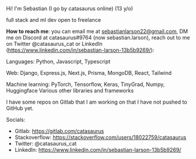 Hi! I'm Sebastian (I go by catasaurus online) (13 y/o)

full stack and ml dev open to freelance

**How to reach me**: you can email me at sebastianlarson22@gmail.com, DM me on Discord at catasaurus#9764 (now sebastian.larson), reach out to me on Twitter @catasaurus_cat or LinkedIn (https://www.linkedin.com/in/sebastian-larson-13b5b9269/): 

Languages: Python, Javascript, Typescript

Web: Django, Express.js, Next.js, Prisma, MongoDB, React, Tailwind

Machine learning: PyTorch, Tensorflow, Keras, TinyGrad, Numpy, Huggingface
Various other libraries and frameworks

I have some repos on Gitlab that I am working on that I have not pushed to GitHub yet.

Socials:
- Gitlab: https://gitlab.com/catasaurus
- Stackoverflow: https://stackoverflow.com/users/18022759/catasaurus
- Twitter: @catasaurus_cat
- LinkedIn: https://www.linkedin.com/in/sebastian-larson-13b5b9269/
